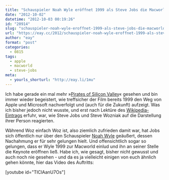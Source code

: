 ```yaml
---
title: "Schauspieler Noah Wyle eröffnet 1999 als Steve Jobs die Macworld-Keynote"
date: "2012-10-02"
datetime: "2012-10-03 00:19:26"
id: "20914"
slug: "schauspieler-noah-wyle-eroffnet-1999-als-steve-jobs-die-macworld-keynote"
url: "https://eay.cc/2012/schauspieler-noah-wyle-eroffnet-1999-als-steve-jobs-die-macworld-keynote/"
author: "eay"
format: "post"
categories:
  - 0815
tags:
  - apple
  - macworld
  - steve-jobs
meta:
  - yourls_shorturl: "http://eay.li/1mu"
---
```


Ich habe gerade ein mal mehr »[Pirates of Silicon Valley](http://www.imdb.com/title/tt0168122/)« gesehen und bin immer wieder begeistert, wie treffsicher der Film bereits 1999 den Weg von Apple und Microsoft nachverfolgt und (auch für die Zukunft) aufzeigt. Was ich bisher jedoch nicht wusste, und erst nach Lektüre des [Wikipedia-Eintrags](http://en.wikipedia.org/wiki/Pirates_of_Silicon_Valley) erfuhr, war, wie Steve Jobs und Steve Wozniak auf die Darstellung ihrer Person reagierten.

Während Woz einfach Woz ist, also ziemlich zufrieden damit war, hat Jobs sich öffentlich nur über den Schauspieler [Noah Wyle](http://www.imdb.com/name/nm0001864/) geäußert, dessen Nachahmung er für sehr gelungen hielt. Und offensichtlich sogar so gelungen, dass er Wyle 1999 zur Macworld einlud und ihn an seiner Stelle die Keynote eröffnen ließ. Habe ich, wie gesagt, bisher nicht gewusst und auch noch nie gesehen - und da es ja vielleicht einigen von euch ähnlich gehen könnte, hier das Video des Auftritts:

\[youtube id="TIClAanU7Os"\]
